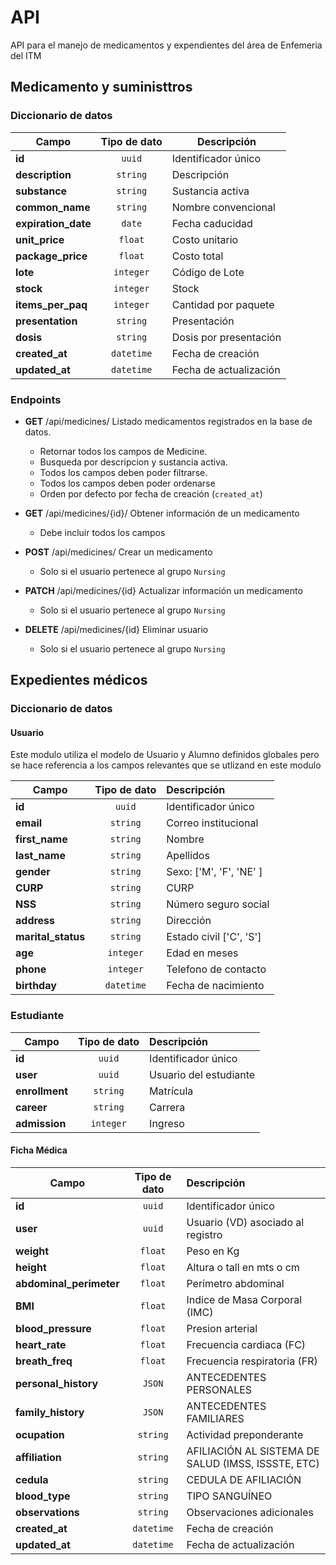 # API

API para el manejo de medicamentos y expendientes del área de Enfemeria del ITM

## Medicamento y suministtros

### Diccionario de datos

| Campo               | Tipo de dato | Descripción            |
| ------------------- | :----------: | ---------------------- |
| **id**              |    `uuid`    | Identificador único    |
| **description**     |   `string`   | Descripción            |
| **substance**       |   `string`   | Sustancia activa       |
| **common_name**     |   `string`   | Nombre convencional    |
| **expiration_date** |    `date`    | Fecha caducidad        |
| **unit_price**      |   `float`    | Costo unitario         |
| **package_price**   |   `float`    | Costo total            |
| **lote**            |  `integer`   | Código de Lote         |
| **stock**           |  `integer`   | Stock                  |
| **items_per_paq**   |  `integer`   | Cantidad por paquete   |
| **presentation**    |   `string`   | Presentación           |
| **dosis**           |   `string`   | Dosis por presentación |
| **created_at**      |  `datetime`  | Fecha de creación      |
| **updated_at**      |  `datetime`  | Fecha de actualización |

### Endpoints

- **GET** /api/medicines/ Listado medicamentos registrados en la base de datos.

  - Retornar todos los campos de Medicine.
  - Busqueda por descripcion y sustancia activa.
  - Todos los campos deben poder filtrarse.
  - Todos los campos deben poder ordenarse
  - Orden por defecto por fecha de creación (`created_at`)

- **GET** /api/medicines/{id}/ Obtener información de un medicamento

  - Debe incluir todos los campos

- **POST** /api/medicines/ Crear un medicamento
  - Solo si el usuario pertenece al grupo `Nursing`
- **PATCH** /api/medicines/{id} Actualizar información un medicamento
  - Solo si el usuario pertenece al grupo `Nursing`
- **DELETE** /api/medicines/{id} Eliminar usuario
  - Solo si el usuario pertenece al grupo `Nursing`

## Expedientes médicos

### Diccionario de datos

#### Usuario

Este modulo utiliza el modelo de Usuario y Alumno definidos globales pero se hace referencia a los campos relevantes que se utlizand en este modulo

| Campo              | Tipo de dato | Descripción             |
| ------------------ | :----------: | :---------------------- |
| **id**             |    `uuid`    | Identificador único     |
| **email**          |   `string`   | Correo institucional    |
| **first_name**     |   `string`   | Nombre                  |
| **last_name**      |   `string`   | Apellidos               |
| **gender**         |   `string`   | Sexo: ['M', 'F', 'NE' ] |
| **CURP**           |   `string`   | CURP                    |
| **NSS**            |   `string`   | Número seguro social    |
| **address**        |   `string`   | Dirección               |
| **marital_status** |   `string`   | Estado civil ['C', 'S'] |
| **age**            |  `integer`   | Edad en meses           |
| **phone**          |  `integer`   | Telefono de contacto    |
| **birthday**       |  `datetime`  | Fecha de nacimiento     |

### Estudiante

| Campo          | Tipo de dato | Descripción            |
| -------------- | :----------: | :--------------------- |
| **id**         |    `uuid`    | Identificador único    |
| **user**       |    `uuid`    | Usuario del estudiante |
| **enrollment** |   `string`   | Matrícula              |
| **career**     |   `string`   | Carrera                |
| **admission**  |  `integer`   | Ingreso                |

#### Ficha Médica

| Campo                   | Tipo de dato | Descripción                                        |
| ----------------------- | :----------: | :------------------------------------------------- |
| **id**                  |    `uuid`    | Identificador único                                |
| **user**                |    `uuid`    | Usuario (VD) asociado al registro                  |
| **weight**              |   `float`    | Peso en Kg                                         |
| **height**              |   `float`    | Altura o tall en mts o cm                          |
| **abdominal_perimeter** |   `float`    | Perímetro abdominal                                |
| **BMI**                 |   `float`    | Indice de Masa Corporal (IMC)                      |
| **blood_pressure**      |   `float`    | Presion arterial                                   |
| **heart_rate**          |   `float`    | Frecuencia cardiaca (FC)                           |
| **breath_freq**         |   `float`    | Frecuencia respiratoria (FR)                       |
| **personal_history**    |    `JSON`    | ANTECEDENTES PERSONALES                            |
| **family_history**      |    `JSON`    | ANTECEDENTES FAMILIARES                            |
| **ocupation**           |   `string`   | Actividad preponderante                            |
| **affiliation**         |   `string`   | AFILIACIÓN AL SISTEMA DE SALUD (IMSS, ISSSTE, ETC) |
| **cedula**              |   `string`   | CEDULA DE AFILIACIÓN                               |
| **blood_type**          |   `string`   | TIPO SANGUÍNEO                                     |
| **observations**        |   `string`   | Observaciones adicionales                          |
| **created_at**          |  `datetime`  | Fecha de creación                                  |
| **updated_at**          |  `datetime`  | Fecha de actualización                             |
